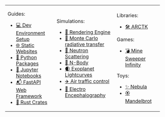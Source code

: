 <table width="100%">
<tr>
<td>

Guides:

-   [💻 Dev Environment Setup](https://github.com/FreddyWordingham/guide-Dev_environment_setup)
-   [🌐 Static Websites](https://github.com/FreddyWordingham/Guide-Static_Websites)
-   [🐍 Python Packages](https://github.com/FreddyWordingham/Guide-Python_Packages)
-   [📔 Jupyter Notebooks](https://github.com/FreddyWordingham/Guide-Jupyter_Notebooks)
-   [📬 FastAPI Web Framework](https://github.com/FreddyWordingham/Guide-FastAPI_Web_Framework)
-   [🦀 Rust Crates](https://github.com/FreddyWordingham/Guide-Rust_Crates)

</td>
<td>

Simulations:

-   [📸 Rendering Engine](https://github.com/FreddyWordingham/Antler)
-   [🌈 Monte Carlo radiative transfer](https://github.com/FreddyWordingham/MCRT)
-   [🎲 Neutron Scattering](https://github.com/FreddyWordingham/Neutron)
-   [💫 N-Body](https://github.com/FreddyWordingham/Constellation)
-   [🌒 Exoplanet Lightcurves](https://github.com/ExOplanet-Exeter/ExOEx)
-   [✈️ Air traffic control](https://github.com/project-bluebird/Starling)
-   [🧠 Electro Encephalography](https://github.com/FreddyWordingham/brain_wave)

</td>
<td>

Libraries:

-   [🛠️ ARCTK](https://github.com/FreddyWordingham/ARCTK)

Games:

-   [💣 Mine Sweeper Infinity](https://github.com/FreddyWordingham/Minesweeper)

Toys:

-   [✨ Nebula](https://github.com/FreddyWordingham/Nebula)
-   [🏵 Mandelbrot](https://github.com/FreddyWordingham/Mandelbrot)

<!-- Utility:

-   [QR Code Generator](https://github.com/FreddyWordingham/Utils-QR_Code_Generator)
-   [AWS Lambda](https://github.com/FreddyWordingham/Utils-AWS_Lambda) -->

</td>
</tr>
</table>
